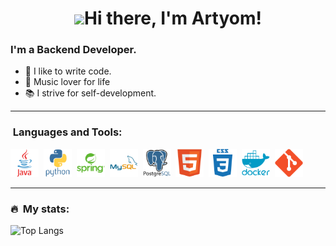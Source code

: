 <h1 align="center"><img src="https://media.giphy.com/media/hvRJCLFzcasrR4ia7z/giphy.gif" width="40">Hi there, I'm Artyom!</h1>

### I'm a Backend Developer.

- 💪 I like to write code.
- 🎉 Music lover for life
- 📚 I strive for self-development.

---

### &nbsp;Languages and Tools:

<p>
<img src="https://github.com/devicons/devicon/blob/master/icons/java/java-original-wordmark.svg" title="Java" alt="Java" width="45" height="45"/>&nbsp;
<img src="https://github.com/devicons/devicon/blob/master/icons/python/python-original-wordmark.svg" title="Python" alt="Python" width="45" height="45"/>&nbsp;
<img src="https://github.com/devicons/devicon/blob/master/icons/spring/spring-original-wordmark.svg" title="Spring" alt="Spring" width="45" height="45"/>&nbsp;
<img src="https://github.com/devicons/devicon/blob/master/icons/mysql/mysql-original-wordmark.svg" title="MySQL"  alt="MySQL" width="45" height="45"/>&nbsp;
<img src="https://github.com/devicons/devicon/blob/master/icons/postgresql/postgresql-original-wordmark.svg" title="PostgreSQL"  alt="PostgreSQL" width="45" height="45"/>&nbsp;
<img src="https://github.com/devicons/devicon/blob/master/icons/html5/html5-original.svg" title="HTML5" alt="HTML" width="45" height="45"/>&nbsp;
<img src="https://github.com/devicons/devicon/blob/master/icons/css3/css3-plain-wordmark.svg"  title="CSS3" alt="CSS" width="45" height="45"/>&nbsp;
<img src="https://github.com/devicons/devicon/blob/master/icons/docker/docker-plain-wordmark.svg" title="Docker" **alt="Docker" width="45" height="45"/>&nbsp;
<img src="https://github.com/devicons/devicon/blob/master/icons/git/git-plain.svg" title="Git" **alt="Git" width="45" height="45"/>&nbsp;
</p>

---

### 🔥 &nbsp;My stats:
![Top Langs](https://github-readme-stats.vercel.app/api/top-langs/?username=apt3rn&theme=tokyonight&hide_border=false&include_all_commits=false&count_private=false&layout=compact)


